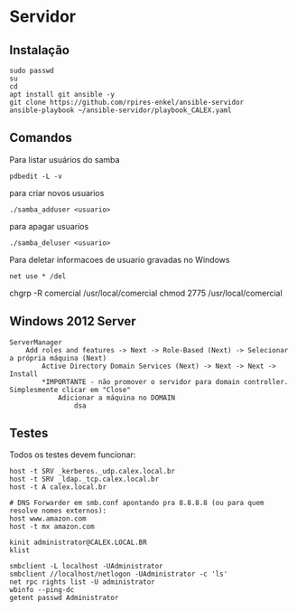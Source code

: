 # Servidor

## Instalação ##
```
sudo passwd
su
cd
apt install git ansible -y
git clone https://github.com/rpires-enkel/ansible-servidor
ansible-playbook ~/ansible-servidor/playbook_CALEX.yaml
```

## Comandos ##
Para listar usuários do samba
```
pdbedit -L -v
```
para criar novos usuarios
```
./samba_adduser <usuario>
```
para apagar usuarios
```
./samba_deluser <usuario>
```
Para deletar informacoes de usuario gravadas no Windows
```
net use * /del
```
chgrp -R comercial /usr/local/comercial
chmod 2775 /usr/local/comercial

## Windows 2012 Server ##
```
ServerManager
	Add roles and features -> Next -> Role-Based (Next) -> Selecionar a própria máquina (Next)
		Active Directory Domain Services (Next) -> Next -> Next -> Install
		*IMPORTANTE - não promover o servidor para domain controller. Simplesmente clicar em "Close"
			Adicionar a máquina no DOMAIN
				dsa
```

## Testes ##
Todos os testes devem funcionar:
```
host -t SRV _kerberos._udp.calex.local.br
host -t SRV _ldap._tcp.calex.local.br
host -t A calex.local.br

# DNS Forwarder em smb.conf apontando pra 8.8.8.8 (ou para quem resolve nomes externos):
host www.amazon.com
host -t mx amazon.com

kinit administrator@CALEX.LOCAL.BR
klist

smbclient -L localhost -UAdministrator
smbclient //localhost/netlogon -UAdministrator -c 'ls'
net rpc rights list -U administrator
wbinfo --ping-dc
getent passwd Administrator

```

